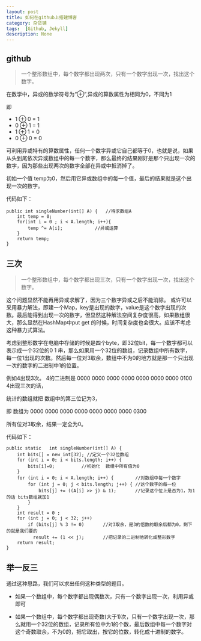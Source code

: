 ```yaml
---
layout: post
title: 如何在github上搭建博客
category: 杂货铺
tags:  [Github, Jekyll]
description: None
---
```


## github

>一个整形数组中，每个数字都出现两次，只有一个数字出现一次，找出这个数字。


在数学中，异或的数学符号为“⊕”,异或的算数属性为相同为0，不同为1

即

- 1 ⊕ 0 = 1 
- 0 ⊕ 1 = 1 
- 1 ⊕ 1 = 0 
- 0 ⊕ 0 = 0 

可利用异或特有的算数属性，任何一个数字异或它自己都等于0，也就是说，如果从头到尾依次异或数组中的每一个数字，那么最终的结果刚好是那个只出现一次的数字，因为那些出现两次的数字全部在异或中抵消掉了。


初始一个值 temp为0，然后用它异或数组中的每一个值，最后的结果就是这个出现一次的数字。

代码如下：

	public int singleNumber(int[] A) {   //待求数组A
        int temp = 0;
        for(int i = 0 ; i < A.length; i++){
            temp ^= A[i];            //异或运算
        }
        return temp;
	}

## 三次

>一个整形数组中，每个数字都出现三次，只有一个数字出现一次，找出这个数字。


这个问题显然不能再用异或求解了，因为三个数字异或之后不能消除。
或许可以采用暴力解法，即建一个Map，key是出现的数字，value是这个数字出现的次数。最后能得到出现一次的数字，但显然这种解法空间复杂度很高，如果数组很大，那么显然在HashMap中put get 的时候，时间复杂度也会很大。应该不考虑这种暴力式算法。

考虑到整形数字在电脑中存储的时候是四个byte，即32位bit，每一个数字都可以表示成一个32位的0 1 串，那么如果用一个32位的数组，记录数组中所有数字，每一位1出现的次数。然后每一位对3取余，数组中不为0的地方就是那一个只出现一次的数字的二进制中1的位置。

例如4出现3次。
4的二进制是 0000 0000 0000 0000 0000 0000 0000 0100
4出现三次的话，

统计的数组就把 数组中的第三位记为3，

即 数组为 0000 0000 0000 0000 0000 0000 0000 0300 

所有位对3取余，结果一定全为0。

代码如下：

	public static   int singleNumber(int[] A) {
        int bits[] = new int[32]; //定义一个32位数组       
        for (int i = 0; i < bits.length; i++) {
        	bits[i]=0;			//初始化  数组中所有值为0
		}            
        for (int i = 0; i < A.length; i++) {    	//对数组中每一个数字    	        	
			for (int j = 0; j < bits.length; j++) {	//这个数字的每一位			
				bits[j] += ((A[i] >> j) & 1);		//记录这个位上是否为1，为1的话 bits数组就加1		
			}
		}              
        int result = 0 ;               
        for (int j = 0; j < 32; j++)  				
            if (bits[j] % 3 != 0)  		//对3取余，是3的倍数的取余后都为0，剩下的就是我们要的
              result += (1 << j);       //把记录的二进制他转化成整形数字       
        return result;
    }



## 举一反三

通过这种思路，我们可以求出任何这种类型的题目。

- 如果一个数组中，每个数字都出现偶数次，只有一个数字出现一次，利用异或即可

- 如果一个数组中，每个数字都出现奇数(大于1)次，只有一个数字出现一次，那么就用一个32位的数组，记录所有位中为1的个数，最后数组中每一个数字对这个奇数取余，不为0的，把它取出，按它的位数，转化成十进制的数字。
